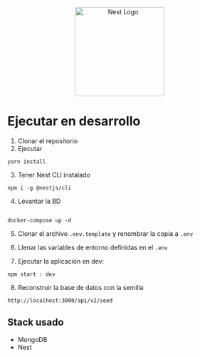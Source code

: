 <p align="center">
  <a href="http://nestjs.com/" target="blank"><img src="https://nestjs.com/img/logo-small.svg" width="200" alt="Nest Logo" /></a>
</p>

# Ejecutar en desarrollo

1. Clonar el repositorio
2. Ejecutar
```
yarn install
```

3. Tener Nest CLI instalado
```
npm i -g @nestjs/cli
```
4. Levantar la BD
```

docker-compose up -d
```

5. Clonar el archivo ``.env.template`` y renombrar la copia a ``.env``

6. Llenar las variables de entorno definidas en el ``.env``

7. Ejecutar la aplicación en dev:
```
npm start : dev

```
8. Reconstruir la base de datos con la semilla
```
http://localhost:3000/api/v2/seed
```

## Stack usado
* MongoDB
* Nest